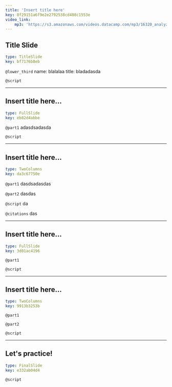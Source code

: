 ```yaml
---
title: 'Insert title here'
key: 8f29151a6f9e2e2792538cd408c1553e
video_link:
    mp3: 'https://s3.amazonaws.com/videos.datacamp.com/mp3/16320_analyzing_iot_data_in_python/v1/16320_ch1_2.mp3'
---
```


## Title Slide

```yaml
type: TitleSlide
key: bf7176b8eb
```

`@lower_third`
name: blalalaa
title: bladadasda

`@script`


---

## Insert title here...

```yaml
type: FullSlide
key: eb82d4abbe
```

`@part1`
adasdsadasda

`@script`


---

## Insert title here...

```yaml
type: TwoColumns
key: da3c67750e
```

`@part1`
dasdsadasdas

`@part2`
dasdas

`@script`
da

`@citations`
das

---

## Insert title here...

```yaml
type: FullSlide
key: 3d01ac4196
```

`@part1`


`@script`


---

## Insert title here...

```yaml
type: TwoColumns
key: 9913b3253b
```

`@part1`


`@part2`


`@script`


---

## Let's practice!

```yaml
type: FinalSlide
key: e332ab04d4
```

`@script`
